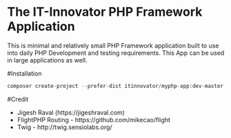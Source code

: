 # The IT-Innovator PHP Framework Application
This is minimal and relatively small PHP Framework application built to use into daily PHP Development and testing requirements. This App can be used in large applications as well.

#Installation
```php
composer create-project --prefer-dist itinnovator/myphp-app:dev-master
``` 

#Credit
<ul>
	<li>Jigesh Raval (https://jigeshraval.com)</li>
	<li>FlightPHP Routing - https://github.com/mikecao/flight</li>
	<li>Twig - http://twig.sensiolabs.org/</li>
</ul>

